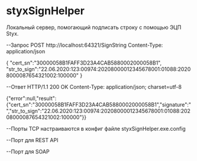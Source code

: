 # styxSignHelper

Локальный сервер, помогающий подписать строку с помощью ЭЦП Styx.


--Запрос
POST http://localhost:64321/SignString
Content-Type: application/json

{
"cert_sn":"30000058B1FAFF3D23A4CAB5880002000058B1",
"str_to_sign":"22.06.2020:123:00974:20208000012345678001:01088:20208000087654321002:100000"
}


--Ответ
HTTP/1.1 200 OK
Content-Type: application/json; charset=utf-8

{"error":null,"result":{"cert_sn":"30000058B1FAFF3D23A4CAB5880002000058B1","signature":"","str_to_sign":"22.06.2020:123:00974:20208000012345678001:01088:20208000087654321002:100000"}}


--Порты TCP настраиваются в конфиг файле styxSignHelper.exe.config 

--Порт для REST API
    <add key="port" value="64321" />
    
--Порт для SOAP    
    <add key="soapport" value="64322" />
    
